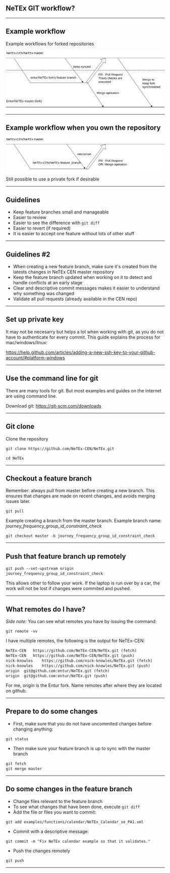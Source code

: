 ## NeTEx GIT workflow?

---

## Example workflow

Example workflows for forked repositories

![workflow](images/workflow.png)

---

## Example workflow when you own the repository

![workflow](images/workflow_2.png)

Still possible to use a private fork if desirable

---

## Guidelines

* Keep feature branches small and manageable
* Easier to review
* Easier to see the difference with `git diff`
* Easier to revert (if required)
* It is easier to accept one feature without lots of other stuff

---

## Guidelines #2
* When creating a new feature branch, make sure it's created from the latests changes in NeTEx CEN master repository
* Keep the feature branch updated when working on it to detect and handle conflicts at an early stage
* Clear and descriptive commit messages makes it easier to understand why something was changed
* Validate all pull requests (already available in the CEN repo)

---

## Set up private key
It may not be necesarry but helps a lot when working with git, as you do not have to authenticate for every commit. This guide explains the process for mac/windows/linux:

https://help.github.com/articles/adding-a-new-ssh-key-to-your-github-account/#platform-windows

---

## Use the command line for git

There are many tools for git. But most examples and guides on the internet are using command line.

Download git:
https://git-scm.com/downloads

---

## Git clone

Clone the repository

```
git clone https://github.com/NeTEx-CEN/NeTEx.git
```
```
cd NeTEx
```

---

## Checkout a feature branch

Remember: always pull from master before creating a new branch.
This ensures that changes are made on recent changes, and avoids merging issues later.
```
git pull
```

Example creating a branch from the master branch. Example branch name: *journey_frequency_group_id_constraint_check*
```
git checkout master -b journey_frequency_group_id_constraint_check
```

----

## Push that feature branch up remotely

```
git push --set-upstream origin journey_frequency_group_id_constraint_check
```
This allows other to follow your work.
If the laptop is run over by a car, the work will not be lost if changes were commited and pushed.


----

## What remotes do I have?
*Side note:* You can see what remotes you have by issuing the command:
```
git remote -vv
```

I have multiple remotes, the following is the output for NeTEx-CEN:
```
NeTEx-CEN	https://github.com/NeTEx-CEN/NeTEx.git (fetch)
NeTEx-CEN	https://github.com/NeTEx-CEN/NeTEx.git (push)
nick-knowles	https://github.com/nick-knowles/NeTEx.git (fetch)
nick-knowles	https://github.com/nick-knowles/NeTEx.git (push)
origin	git@github.com:entur/NeTEx.git (fetch)
origin	git@github.com:entur/NeTEx.git (push)
```

For me, *origin* is the Entur fork. Name remotes after where they are located on github.

---

## Prepare to do some changes
* First, make sure that you do not have uncommited changes before changing anything:
```
git status
```
* Then make sure your feature branch is up to sync with the master branch
```
git fetch
git merge master
```

---

## Do some changes in the feature branch
* Change files relevant to the feature branch
* To see what changes that have been done, execute `git diff`
* Àdd the file or files you want to commit:
```
git add examples/functions/calendar/NeTEx_Calendar_se_PA1.xml
```
* Commit with a descriptive message:
```
git commit -m "Fix NeTEx calendar example so that it validates."
```
* Push the changes remotely
```
git push
```

---

##



